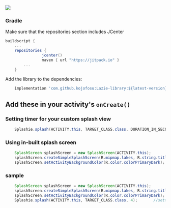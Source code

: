 [![](https://jitpack.io/v/kojofosu/Lazie-library.svg)](https://jitpack.io/#kojofosu/Lazie-library)

### Gradle

Make sure that the repositories section includes JCenter
```gradle
buildscript {
    ...
    repositories {
                jcenter() 
                maven { url "https://jitpack.io" }
        ...
    }
```
Add the library to the dependencies:

```groovy
    implementation 'com.github.kojofosu:Lazie-library:${latest-version}'
```
## Add these in your activity's  `onCreate()`

### Setting timer for your custom splash view
```java
    Splashie.splash(ACTIVITY.this, TARGET_CLASS.class, DURATION_IN_SECONDS);
```

### Using in-built splash screen
```java
    SplashScreen splashScreen = new SplashScreen(ACTIVITY.this);
    splashScreen.createSimpleSplashScreen(R.mipmap.lakes, R.string.title, R.string.message);
    splashScreen.setActivityBackgroundColor(R.color.colorPrimaryDark);   
```

### sample
```java
    SplashScreen splashScreen = new SplashScreen(ACTIVITY.this);       //initiating splashscreen or splash view
    splashScreen.createSimpleSplashScreen(R.mipmap.lakes, R.string.title, R.string.message);       //creating splashscreen
    splashScreen.setActivityBackgroundColor(R.color.colorPrimaryDark);             //changing background color for splashscreen
    Splashie.splash(ACTIVITY.this, TARGET_CLASS.class, 4);       //setting duration for splash screen
```